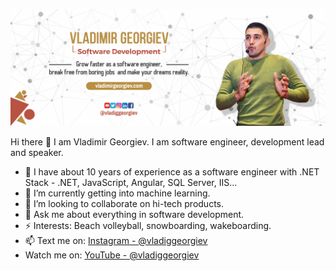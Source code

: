![Vladimir Georgiev](https://github.com/VladiGGeorgiev/vladiggeorgiev/blob/master/fb%20cover.jpg)

Hi there 👋 I am Vladimir Georgiev. I am software engineer, development lead and speaker.

- 🔭 I have about 10 years of experience as a software engineer with .NET Stack - .NET, JavaScript, Angular, SQL Server, IIS...
- 🌱 I’m currently getting into machine learning.
- 👯 I’m looking to collaborate on hi-tech products.
- 💬 Ask me about everything in software development.
- ⚡ Interests: Beach volleyball, snowboarding, wakeboarding.
- 📫 Text me on: [Instagram - @vladiggeorgiev](https://instagram.com/vladiggeorgiev)
- Watch me on: [YouTube - @vladiggeorgiev](https://youtube.com/vladiggeorgiev)
